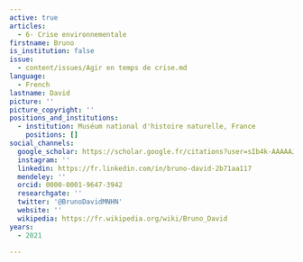 ```yaml
---
active: true
articles:
  - 6- Crise environnementale
firstname: Bruno
is_institution: false
issue:
  - content/issues/Agir en temps de crise.md
language:
  - French
lastname: David
picture: ''
picture_copyright: ''
positions_and_institutions:
  - institution: Muséum national d'histoire naturelle, France
    positions: []
social_channels:
  google_scholar: https://scholar.google.fr/citations?user=sIb4k-AAAAAJ&hl=fr
  instagram: ''
  linkedin: https://fr.linkedin.com/in/bruno-david-2b71aa117
  mendeley: ''
  orcid: 0000-0001-9647-3942
  researchgate: ''
  twitter: '@BrunoDavidMNHN'
  website: ''
  wikipedia: https://fr.wikipedia.org/wiki/Bruno_David
years:
  - 2021

---
```

